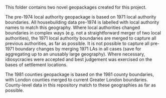 This folder contains two novel geopackages created for this project. 

The pre-1974 local authority geopackage is based on 1971 local authority boundaries. All housebuilding data pre-1974 is labelled with local authority names to match this geography. 
Where local authorities changed boundaries in complex ways (e.g. not a straightforward merger of two local authorities), the 1971 local authority boundaries are merged to capture all previous authorities, as far as possible. 
It is not possible to capture all pre-1971 boundary changes by merging 1971 LAs in all cases (save for aggregating up to an unusably large geography). Where necessary, idiosycracies were accepted and best judgement was exercised on the bases of settlement locations. 

The 1981 counties geopackage is based on the 1981 county boundaries, with London counties merged to current Greater London boundaries. County-level data in this repository match to these geographies as far as possible. 
